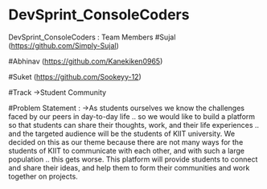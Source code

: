 # DevSprint_ConsoleCoders
DevSprint_ConsoleCoders : Team Members
#Sujal (https://github.com/Simply-Sujal)

#Abhinav (https://github.com/Kanekiken0965)

#Suket (https://github.com/Sookeyy-12)

#Track 
->Student Community

#Problem Statement : 
->As students ourselves we know the challenges faced by our peers in day-to-day life   .. so we would like to build a platform so that students can share their thoughts, work, and their life experiences .. and the targeted audience will be the students of KIIT university. We decided on this as our theme because there are not many ways for the students of KIIT to communicate with each other, and with such a large population .. this gets worse. This platform will provide students to connect and share their ideas, and help them to form their communities and work together on projects.
